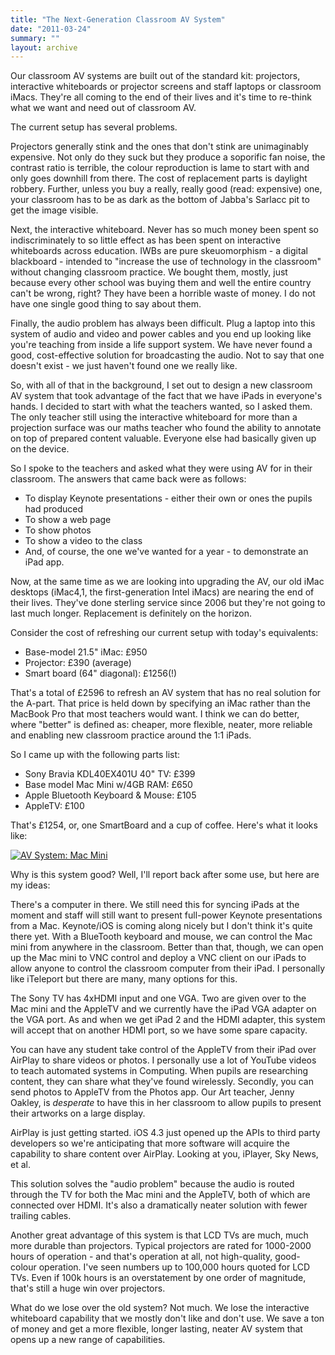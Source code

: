 ```yaml
---
title: "The Next-Generation Classroom AV System"
date: "2011-03-24"
summary: ""
layout: archive
---
```


Our classroom AV systems are built out of the standard kit: projectors, interactive whiteboards or projector screens and staff laptops or classroom iMacs. They're all coming to the end of their lives and it's time to re-think what we want and need out of classroom AV.

The current setup has several problems.

Projectors generally stink and the ones that don't stink are unimaginably expensive. Not only do they suck but they produce a soporific fan noise, the contrast ratio is terrible, the colour reproduction is lame to start with and only goes downhill from there. The cost of replacement parts is daylight robbery. Further, unless you buy a really, really good (read: expensive) one, your classroom has to be as dark as the bottom of Jabba's Sarlacc pit to get the image visible.

Next, the interactive whiteboard. Never has so much money been spent so indiscriminately to so little effect as has been spent on interactive whiteboards across education. IWBs are pure skeuomorphism - a digital blackboard - intended to "increase the use of technology in the classroom" without changing classroom practice. We bought them, mostly, just because every other school was buying them and well the entire country can't be wrong, right? They have been a horrible waste of money. I do not have one single good thing to say about them.

Finally, the audio problem has always been difficult. Plug a laptop into this system of audio and video and power cables and you end up looking like you're teaching from inside a life support system. We have never found a good, cost-effective solution for broadcasting the audio. Not to say that one doesn't exist - we just haven't found one we really like.

So, with all of that in the background, I set out to design a new classroom AV system that took advantage of the fact that we have iPads in everyone's hands. I decided to start with what the teachers wanted, so I asked them. The only teacher still using the interactive whiteboard for more than a projection surface was our maths teacher who found the ability to annotate on top of prepared content valuable. Everyone else had basically given up on the device.

So I spoke to the teachers and asked what they were using AV for in their classroom. The answers that came back were as follows:

- To display Keynote presentations - either their own or ones the pupils had produced
- To show a web page
- To show photos
- To show a video to the class
- And, of course, the one we've wanted for a year - to demonstrate an iPad app.

Now, at the same time as we are looking into upgrading the AV, our old iMac desktops (iMac4,1, the first-generation Intel iMacs) are nearing the end of their lives. They've done sterling service since 2006 but they're not going to last much longer. Replacement is definitely on the horizon.

Consider the cost of refreshing our current setup with today's equivalents:

- Base-model 21.5" iMac: £950
- Projector: £390 (average)
- Smart board (64" diagonal): £1256(!)

That's a total of £2596 to refresh an AV system that has no real solution for the A-part. That price is held down by specifying an iMac rather than the MacBook Pro that most teachers would want. I think we can do better, where "better" is defined as: cheaper, more flexible, neater, more reliable and enabling new classroom practice around the 1:1 iPads.

So I came up with the following parts list:

- Sony Bravia KDL40EX401U 40" TV: £399
- Base model Mac Mini w/4GB RAM: £650
- Apple Bluetooth Keyboard & Mouse: £105
- AppleTV: £100

That's £1254, or, one SmartBoard and a cup of coffee. Here's what it looks like:

[![AV System: Mac Mini](http://farm6.static.flickr.com/5013/5557032034_d167d65920.jpg)](http://www.flickr.com/photos/fraserspeirs/5557032034/ "AV System: Mac Mini by fraserspeirs, on Flickr")

Why is this system good? Well, I'll report back after some use, but here are my ideas:

There's a computer in there. We still need this for syncing iPads at the moment and staff will still want to present full-power Keynote presentations from a Mac. Keynote/iOS is coming along nicely but I don't think it's quite there yet. With a BlueTooth keyboard and mouse, we can control the Mac mini from anywhere in the classroom. Better than that, though, we can open up the Mac mini to VNC control and deploy a VNC client on our iPads to allow anyone to control the classroom computer from their iPad. I personally like iTeleport but there are many, many options for this.

The Sony TV has 4xHDMI input and one VGA. Two are given over to the Mac mini and the AppleTV and we currently have the iPad VGA adapter on the VGA port. As and when we get iPad 2 and the HDMI adapter, this system will accept that on another HDMI port, so we have some spare capacity.

You can have any student take control of the AppleTV from their iPad over AirPlay to share videos or photos. I personally use a lot of YouTube videos to teach automated systems in Computing. When pupils are researching content, they can share what they've found wirelessly. Secondly, you can send photos to AppleTV from the Photos app. Our Art teacher, Jenny Oakley, is _desperate_ to have this in her classroom to allow pupils to present their artworks on a large display.

AirPlay is just getting started. iOS 4.3 just opened up the APIs to third party developers so we're anticipating that more software will acquire the capability to share content over AirPlay. Looking at you, iPlayer, Sky News, et al.

This solution solves the "audio problem" because the audio is routed through the TV for both the Mac mini and the AppleTV, both of which are connected over HDMI. It's also a dramatically neater solution with fewer trailing cables.

Another great advantage of this system is that LCD TVs are much, much more durable than projectors. Typical projectors are rated for 1000-2000 hours of operation - and that's operation at all, not high-quality, good-colour operation. I've seen numbers up to 100,000 hours quoted for LCD TVs. Even if 100k hours is an overstatement by one order of magnitude, that's still a huge win over projectors.

What do we lose over the old system? Not much. We lose the interactive whiteboard capability that we mostly don't like and don't use. We save a ton of money and get a more flexible, longer lasting, neater AV system that opens up a new range of capabilities.
